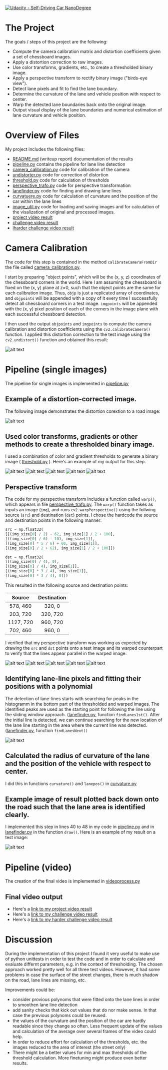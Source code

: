 [![Udacity - Self-Driving Car NanoDegree](https://s3.amazonaws.com/udacity-sdc/github/shield-carnd.svg)](http://www.udacity.com/drive)

# The Project
The goals / steps of this project are the following:

* Compute the camera calibration matrix and distortion coefficients given a set of chessboard images.
* Apply a distortion correction to raw images.
* Use color transforms, gradients, etc., to create a thresholded binary image.
* Apply a perspective transform to rectify binary image ("birds-eye view").
* Detect lane pixels and fit to find the lane boundary.
* Determine the curvature of the lane and vehicle position with respect to center.
* Warp the detected lane boundaries back onto the original image.
* Output visual display of the lane boundaries and numerical estimation of lane curvature and vehicle position.

# Overview of Files

My project includes the following files:
* [README.md](https://github.com/MarkBroerkens/CarND-Advanced-Lane-Lines/blob/master/README.md) (writeup report) documentation of the results 
* [pipeline.py](https://github.com/MarkBroerkens/CarND-Advanced-Lane-Lines/blob/master/pipeline.py) contains the pipeline for lane line detection
* [camera_calibration.py](https://github.com/MarkBroerkens/CarND-Advanced-Lane-Lines/blob/master/camera_calibration.py) code for calibration of the camera
* [undistorter.py](https://github.com/MarkBroerkens/CarND-Advanced-Lane-Lines/blob/master/undistorter.py) code for correction of distortion
* [threshold.py](https://github.com/MarkBroerkens/CarND-Advanced-Lane-Lines/blob/master/threshold.py) code for calculation of thresholds
* [perspective_trafo.py](https://github.com/MarkBroerkens/CarND-Advanced-Lane-Lines/blob/master/perspective_trafo.py) code for perspective transformation
* [lanefinder.py](https://github.com/MarkBroerkens/CarND-Advanced-Lane-Lines/blob/master/lanefinder.py) code for finding and drawing lane lines
* [curvatuere.py](https://github.com/MarkBroerkens/CarND-Advanced-Lane-Lines/blob/master/curvature.py) code for calculation of curvature and the position of the car within the lane lines
* [image_util.py](https://github.com/MarkBroerkens/CarND-Advanced-Lane-Lines/blob/master/image_util.py) code for loading and saving images and for calculation of the visalization of original and processed images.
* [project video result](./output_images/L_project_video.mp4)
* [challenge video result](./output_images/L_challenge_video.mp4)
* [lharder challenge video result](./output_images/L_harder_challenge_video.mp4)





[//]: # (Image References)

[image1]: ./output_images/1_undistorted.png "Undistorted"
[image2]: ./output_images/2_undistorted.png "Road Undistorted"
[image3a]: ./output_images/thresholded1.jpg "Thresholded Road Straigt Difficult"
[image3b]: ./output_images/thresholded2.jpg "Thresholded Road Straigt Difficult "
[image3c]: ./output_images/thresholded3.jpg "ThresholdedRoad Curve Right"
[image3d]: ./output_images/thresholded5.jpg "ThresholdedRoad Curve Left"
[image3e]: ./output_images/thresholded7.jpg "ThresholdedRoad Straigt"

[image4a]: ./output_images/warped1.jpg "Warped Road Straigt Difficult"
[image4b]: ./output_images/warped2.jpg "Warped Road Straigt Difficult "
[image4c]: ./output_images/warped3.jpg "Warped Road Curve Right"
[image4d]: ./output_images/warped5.jpg "Warped Road Curve Left"
[image4e]: ./output_images/warped7.jpg "Warped Road Straigt"


[image4]: ./examples/warped_straight_lines.jpg "Warp Example"
[image5]: ./examples/color_fit_lines.jpg "Fit Visual"
[image6]: ./output_images/pipeline5.jpg "Output"
[video1]: ./output_images//L_project_video.mp4 "Video"
[video2]: ./output_images//L_challenge_video.mp4 "Challenge Video"
[video3]: ./output_images//L_harder_challenge_video.mp4 "Harder Challenge Video"


# Camera Calibration
The code for this step is contained in the method `calibrateCameraFromDir` the file called [camera_calibration.py](https://github.com/MarkBroerkens/CarND-Advanced-Lane-Lines/blob/master/camera_calibration.py).  

I start by preparing "object points", which will be the (x, y, z) coordinates of the chessboard corners in the world. Here I am assuming the chessboard is fixed on the (x, y) plane at z=0, such that the object points are the same for each calibration image.  Thus, `objp` is just a replicated array of coordinates, and `objpoints` will be appended with a copy of it every time I successfully detect all chessboard corners in a test image.  `imgpoints` will be appended with the (x, y) pixel position of each of the corners in the image plane with each successful chessboard detection.  

I then used the output `objpoints` and `imgpoints` to compute the camera calibration and distortion coefficients using the `cv2.calibrateCamera()` function.  I applied this distortion correction to the test image using the `cv2.undistort()` function and obtained this result: 

![alt text][image1]

# Pipeline (single images)
The pipeline for single images is implemented in [pipeline.py](https://github.com/MarkBroerkens/CarND-Advanced-Lane-Lines/blob/master/pipeline.py)

## Example of a distortion-corrected image.
The following image demonstrates the distortion corextion to a road image:

![alt text][image2]

## Used color transforms, gradients or other methods to create a thresholded binary image. 

I used a combination of color and gradient thresholds to generate a binary image ( [threshold.py](https://github.com/MarkBroerkens/CarND-Advanced-Lane-Lines/blob/master/threshold.py) ).  Here's an example of my output for this step. 

![alt text][image3a]
![alt text][image3b]
![alt text][image3c]
![alt text][image3d]
![alt text][image3e]

## Perspective transform

The code for my perspective transform includes a function called `warp()`, which appears in file [perspective_trafo.py](https://github.com/MarkBroerkens/CarND-Advanced-Lane-Lines/blob/master/perspective_trafo.py).  The `warp()` function takes as inputs an image (`img`), and runs `cv2.warpPerspective()` using the follwing source (`src`) and destination (`dst`) points.  I chose the hardcode the source and destination points in the following manner:

```python
src = np.float32(
[[(img_size[0] / 2) - 62, img_size[1] / 2 + 100],
[((img_size[0] / 6) - 10), img_size[1]],
[(img_size[0] * 5 / 6) + 60, img_size[1]],
[(img_size[0] / 2 + 62), img_size[1] / 2 + 100]])

dst = np.float32(
[[(img_size[0] / 4), 0],
[(img_size[0] / 4), img_size[1]],
[(img_size[0] * 3 / 4), img_size[1]],
[(img_size[0] * 3 / 4), 0]])
```

This resulted in the following source and destination points:

| Source        | Destination   | 
|:-------------:|:-------------:| 
| 578, 460      | 320, 0        | 
| 203, 720      | 320, 720      |
| 1127, 720    | 960, 720      |
| 702, 460      | 960, 0        |

I verified that my perspective transform was working as expected by drawing the `src` and `dst` points onto a test image and its warped counterpart to verify that the lines appear parallel in the warped image.

![alt text][image4a]
![alt text][image4b]
![alt text][image4c]
![alt text][image4d]
![alt text][image4e]

## Identifying lane-line pixels and fitting their positions with a polynomial

The detection of lane-lines starts with searching for peaks in the histogramm in the bottom part of the thresholded and warped images. The identified peaks are used as the starting point for following the line using the sliding window approach. ([lanefinder.py](https://github.com/MarkBroerkens/CarND-Advanced-Lane-Lines/blob/master/lanefinder.py), function `findLanes1st()`.
After the initial line is detected, we can continue searching for the new location of the lane line starting in the area where the current line was detected.  ([lanefinder.py](https://github.com/MarkBroerkens/CarND-Advanced-Lane-Lines/blob/master/lanefinder.py), function `findLanesNext()`

![alt text][image5]

## Calculated the radius of curvature of the lane and the position of the vehicle with respect to center.

I did this in functions `curvature()` and `lanepos()` in [curvature.py](https://github.com/MarkBroerkens/CarND-Advanced-Lane-Lines/blob/master/curvature.py)

## Example image of result plotted back down onto the road such that the lane area is identified clearly.

I implemented this step in lines 40 to 48 in my code in [pipeline.py](https://github.com/MarkBroerkens/CarND-Advanced-Lane-Lines/blob/master/pipeline.py) and in [lanefinder.py](https://github.com/MarkBroerkens/CarND-Advanced-Lane-Lines/blob/master/lanefinder.py)  in the function `draw()`.  Here is an example of my result on a test image:

![alt text][image6]


# Pipeline (video)
The creation of the final video is implemented in [videoprocess.py](https://github.com/MarkBroerkens/CarND-Advanced-Lane-Lines/blob/master/videoprocess.py)

## Final video output

* Here's a [link to my project video result](./output_images/L_project_video.mp4)
* Here's a [link to my challenge video result](./output_images/L_challenge_video.mp4)
* Here's a [link to my harder challenge video result](./output_images/L_harder_challenge_video.mp4)


# Discussion
During the implementation of this project I found it very useful to make use of python unittests in order to test the code and in order to calculate and evaluate differnt parameters, e.g. in the context of thresholding. 
The chosen approach worked pretty well for all three test videos. However, it had some problems in case the surface of the street changes, there is much shadow on the road, lane lines are missing, etc. 

Improvements could be:
* consider provious polynoms that were fitted onto the lane lines in order to smoothen lane line detection
* add sanity checks that kick out values that do nor make sense. In that case the previous polynoms could be reused.
* the values of the curvature and the position of the car are hardly readable since they change so often. Less frequent update of the values and calculation of the average over several frames of the video could help.
* In order to reduce effort for calculation of the thresholds, etc. the images reduced to the area of interest (the street only)
* There might be a better values for min and max thresholds of the threshold calculation. More finetuning might produce even better results. 



